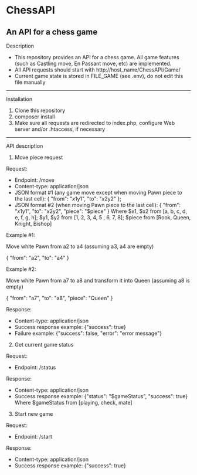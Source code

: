 # ChessAPI
An API for a chess game
---
Description

* This repository provides an API for a chess game. All game features (such as Castling move, En Passant move, etc) are implemented.
* All API requests should start with http://host_name/ChessAPI/Game/
* Current game state is stored in FILE_GAME (see .env), do not edit this file manually


---
Installation
1. Clone this repository
2. composer install
3. Make sure all requests are redirected to index.php, configure Web server and/or .htaccess, if necessary
---
API description

1) Move piece request

Request:
* Endpoint: /move
* Content-type: application/json
* JSON format #1 (any game move except when moving Pawn piece to the last cell):
{
  "from": "$x1$y1",
  "to": "$x2$y2"
};
* JSON format #2 (when moving Pawn piece to the last cell):
{
  "from": "$x1$y1",
  "to": "$x2$y2",
  "piece": "$piece"
}
Where $x1, $x2 from [a, b, c, d, e, f, g, h]; $y1, $y2 from [1, 2, 3, 4, 5 , 6, 7, 8]; $piece from [Rook, Queen, Knight, Bishop]

Example #1:

Move white Pawn from a2 to a4 (assuming a3, a4 are empty)

{
  "from": "a2",
  "to": "a4"
}

Example #2:

Move white Pawn from a7 to a8 and transform it into Queen (assuming a8 is empty)

{
  "from": "a7",
  "to": "a8",
  "piece": "Queen"
}


Response:

* Content-type: application/json
* Success response example: {"success": true}
* Failure example: {"success": false, "error": "error message"}
2) Get current game status

Request:
* Endpoint: /status

Response:

* Content-type: application/json
* Success response example: {"status": "$gameStatus", "success": true}
Where $gameStatus from [playing, check, mate]

3) Start new game 

Request:
* Endpoint: /start

Response:

* Content-type: application/json
* Success response example: {"success": true}



